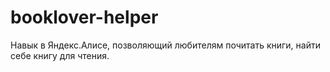 # booklover-helper
Навык в Яндекс.Алисе, позволяющий любителям почитать книги, найти себе книгу для чтения.
